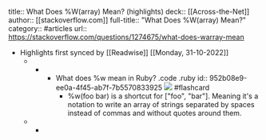 title:: What Does %W(array) Mean? (highlights)
deck:: [[Across-the-Net]]
author:: [[stackoverflow.com]]
full-title:: "What Does %W(array) Mean?"
category:: #articles
url:: https://stackoverflow.com/questions/1274675/what-does-warray-mean

- Highlights first synced by [[Readwise]] [[Monday, 31-10-2022]]
	- -
		- What does %w mean in Ruby? .code .ruby
		  id:: 952b08e9-ee0a-4f45-ab7f-7b5570833925
		  ![](https://picsum.photos/200) #flashcard
			- %w(foo bar) is a shortcut for ["foo", "bar"]. Meaning it's a notation to write an array of strings separated by spaces instead of commas and without quotes around them.
	- -